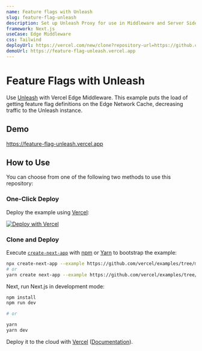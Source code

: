 ```yaml
---
name: Feature flags with Unleash
slug: feature-flag-unleash
description: Set up Unleash Proxy for use in Middleware and Server Side Rendering.
framework: Next.js
useCase: Edge Middleware
css: Tailwind
deployUrl: https://vercel.com/new/clone?repository-url=https://github.com/vercel/examples/tree/main/edge-middleware/feature-flag-unleash&env=UNLEASH_RELAY_SECRET,UNLEASH_SERVER_API_URL,UNLEASH_SERVER_API_TOKEN&project-name=feature-flag-unleash&repository-name=feature-flag-unleash
demoUrl: https://feature-flag-unleash.vercel.app
---
```


# Feature Flags with Unleash

Use [Unleash](https://www.getunleash.io/) with Vercel Edge Middleware. This example puts the load of getting feature flag definitions on the Edge Network Cache, decreasing traffic to the Unleash instance.

## Demo

https://feature-flag-unleash.vercel.app

## How to Use

You can choose from one of the following two methods to use this repository:

### One-Click Deploy

Deploy the example using [Vercel](https://vercel.com?utm_source=github&utm_medium=readme&utm_campaign=vercel-examples):

[![Deploy with Vercel](https://vercel.com/button)](https://vercel.com/new/clone?repository-url=https://github.com/vercel/examples/tree/main/edge-middleware/feature-flag-unleash&env=UNLEASH_RELAY_SECRET,UNLEASH_SERVER_API_URL,UNLEASH_SERVER_API_TOKEN&project-name=feature-flag-unleash&repository-name=feature-flag-unleash)

### Clone and Deploy

Execute [`create-next-app`](https://github.com/vercel/next.js/tree/canary/packages/create-next-app) with [npm](https://docs.npmjs.com/cli/init) or [Yarn](https://yarnpkg.com/lang/en/docs/cli/create/) to bootstrap the example:

```bash
npx create-next-app --example https://github.com/vercel/examples/tree/main/edge-middleware/feature-flag-unleash
# or
yarn create next-app --example https://github.com/vercel/examples/tree/main/edge-middleware/feature-flag-unleash
```

Next, run Next.js in development mode:

```bash
npm install
npm run dev

# or

yarn
yarn dev
```

Deploy it to the cloud with [Vercel](https://vercel.com/new?utm_source=github&utm_medium=readme&utm_campaign=edge-middleware-eap) ([Documentation](https://nextjs.org/docs/deployment)).
